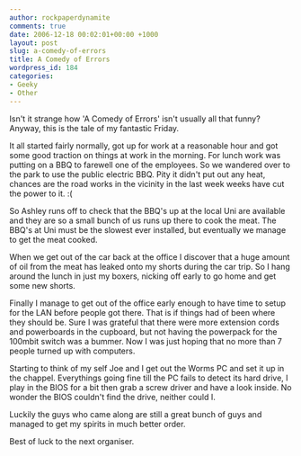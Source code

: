 ```yaml
---
author: rockpaperdynamite
comments: true
date: 2006-12-18 00:02:01+00:00 +1000
layout: post
slug: a-comedy-of-errors
title: A Comedy of Errors
wordpress_id: 184
categories:
- Geeky
- Other
---
```


Isn't it strange how 'A Comedy of Errors' isn't usually all that funny?  Anyway, this is the tale of my fantastic Friday.

It all started fairly normally, got up for work at a reasonable hour and got some good traction on things at work in the morning. For lunch work was putting on a BBQ to farewell one of the employees. So we wandered over to the park to use the public electric BBQ. Pity it didn't put out any heat, chances are the road works in the vicinity in the last week weeks have cut the power to it. :(<!-- more -->

So Ashley runs off to check that the BBQ's up at the local Uni are available and they are so a small bunch of us runs up there to cook the meat. The BBQ's at Uni must be the slowest ever installed, but eventually we manage to get the meat cooked.

When we get out of the car back at the office I discover that a huge amount of oil from the meat has leaked onto my shorts during the car trip. So I hang around the lunch in just my boxers, nicking off early to go home and get some new shorts.

Finally I manage to get out of the office early enough to have time to setup for the LAN before people got there. That is if things had of been where they should be. Sure I was grateful that there were more extension cords and powerboards in the cupboard, but not having the powerpack for the 100mbit switch was a bummer. Now I was just hoping that no more than 7 people turned up with computers.

Starting to think of my self Joe and I get out the Worms PC and set it up in the chappel. Everythings going fine till the PC fails to detect its hard drive, I play in the BIOS for a bit then grab a screw driver and have a look inside. No wonder the BIOS couldn't find the drive, neither could I.

Luckily the guys who came along are still a great bunch of guys and managed to get my spirits in much better order.

Best of luck to the next organiser.
